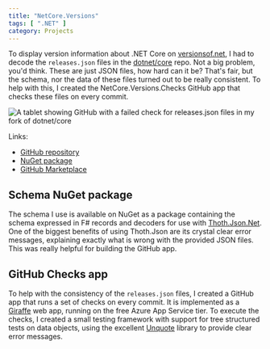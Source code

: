 ```yaml
---
title: "NetCore.Versions"
tags: [ ".NET" ]
category: Projects
---
```


To display version information about .NET Core on [versionsof.net]({filename}/20190716_versionsof-net/index.md), I had to decode the `releases.json` files in the [dotnet/core](https://github.com/dotnet/core) repo. Not a big problem, you'd think. These are just JSON files, how hard can it be? That's fair, but the schema, nor the data of these files turned out to be really consistent. To help with this, I created the NetCore.Versions.Checks GitHub app that checks these files on every commit.

![A tablet showing GitHub with a failed check for releases.json files in my fork of dotnet/core]({attach}screenshot.png)

Links:

- [GitHub repository](https://github.com/arthurrump/NetCore.Versions)
- [NuGet package](https://nuget.org/packages/NetCoreVersions)
- [GitHub Marketplace](https://github.com/apps/netcore-versions-checks)

## Schema NuGet package
The schema I use is available on NuGet as a package containing the schema expressed in F# records and decoders for use with [Thoth.Json.Net](https://www.nuget.org/packages/Thoth.Json.Net). One of the biggest benefits of using Thoth.Json are its crystal clear error messages, explaining exactly what is wrong with the provided JSON files. This was really helpful for building the GitHub app.


## GitHub Checks app
To help with the consistency of the `releases.json` files, I created a GitHub app that runs a set of checks on every commit. It is implemented as a [Giraffe](https://github.com/giraffe-fsharp/Giraffe) web app, running on the free Azure App Service tier. To execute the checks, I created a small testing framework with support for tree structured tests on data objects, using the excellent [Unquote](https://github.com/SwensenSoftware/unquote) library to provide clear error messages.